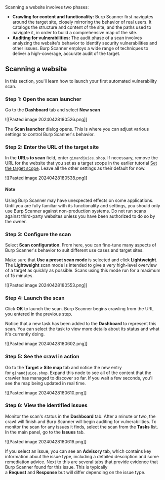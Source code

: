 Scanning a website involves two phases:

- **Crawling for content and functionality:** Burp Scanner first navigates around the target site, closely mirroring the behavior of real users. It catalogs the structure and content of the site, and the paths used to navigate it, in order to build a comprehensive map of the site.
- **Auditing for vulnerabilities:** The audit phase of a scan involves analyzing the website's behavior to identify security vulnerabilities and other issues. Burp Scanner employs a wide range of techniques to deliver a high-coverage, accurate audit of the target.
## Scanning a website

In this section, you'll learn how to launch your first automated vulnerability scan.

### Step 1: Open the scan launcher

Go to the **Dashboard** tab and select **New scan**

![[Pasted image 20240428180526.png]]

The **Scan launcher** dialog opens. This is where you can adjust various settings to control Burp Scanner's behavior.

### Step 2: Enter the URL of the target site

In the **URLs to scan** field, enter `ginandjuice.shop`. If necessary, remove the URL for the website that you set as a target scope in the earlier tutorial [Set the target scope](https://portswigger.net/burp/documentation/desktop/getting-started/setting-target-scope). Leave all the other settings as their default for now.

![[Pasted image 20240428180538.png]]

#### Note

Using Burp Scanner may have unexpected effects on some applications. Until you are fully familiar with its functionality and settings, you should only use Burp Scanner against non-production systems. Do not run scans against third-party websites unless you have been authorized to do so by the owner.


### Step 3: Configure the scan

Select **Scan configuration**. From here, you can fine-tune many aspects of Burp Scanner's behavior to suit different use cases and target sites.

Make sure that **Use a preset scan mode** is selected and click **Lightweight**. The **Lightweight** scan mode is intended to give a very high-level overview of a target as quickly as possible. Scans using this mode run for a maximum of 15 minutes.

![[Pasted image 20240428180553.png]]

### Step 4: Launch the scan

Click **OK** to launch the scan. Burp Scanner begins crawling from the URL you entered in the previous step.

Notice that a new task has been added to the **Dashboard** to represent this scan. You can select the task to view more details about its status and what it's currently doing.

![[Pasted image 20240428180602.png]]


### Step 5: See the crawl in action

Go to the **Target > Site map** tab and notice the new entry for `ginandjuice.shop`. Expand this node to see all of the content that the crawler has managed to discover so far. If you wait a few seconds, you'll see the map being updated in real time.

![[Pasted image 20240428180610.png]]

### Step 6: View the identified issues

Monitor the scan's status in the **Dashboard** tab. After a minute or two, the crawl will finish and Burp Scanner will begin auditing for vulnerabilities. To monitor the scan for any issues it finds, select the scan from the **Tasks** list. In the main panel, go to the **Issues** tab.

![[Pasted image 20240428180619.png]]

If you select an issue, you can see an **Advisory** tab, which contains key information about the issue type, including a detailed description and some remediation advice. Next to this are several tabs that provide evidence that Burp Scanner found for this issue. This is typically a **Request** and **Response** but will differ depending on the issue type.